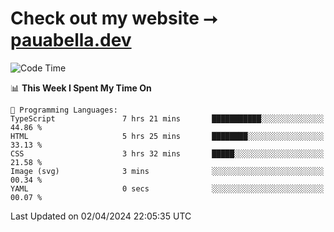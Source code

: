 # Check out my website ⭢ [pauabella.dev](https://pauabella.dev)

<!--START_SECTION:waka-->
![Code Time](http://img.shields.io/badge/Code%20Time-3%2C161%20hrs%2048%20mins-blue)

📊 **This Week I Spent My Time On** 

```text
💬 Programming Languages: 
TypeScript               7 hrs 21 mins       ███████████░░░░░░░░░░░░░░   44.86 % 
HTML                     5 hrs 25 mins       ████████░░░░░░░░░░░░░░░░░   33.13 % 
CSS                      3 hrs 32 mins       █████░░░░░░░░░░░░░░░░░░░░   21.58 % 
Image (svg)              3 mins              ░░░░░░░░░░░░░░░░░░░░░░░░░   00.34 % 
YAML                     0 secs              ░░░░░░░░░░░░░░░░░░░░░░░░░   00.07 % 
```


 Last Updated on 02/04/2024 22:05:35 UTC
<!--END_SECTION:waka-->
